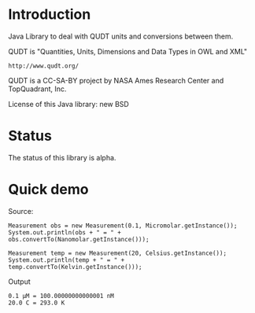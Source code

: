 Introduction
============

Java Library to deal with QUDT units and conversions between them.

QUDT is "Quantities, Units, Dimensions and Data Types in OWL and XML"

    http://www.qudt.org/

QUDT is a CC-SA-BY project by NASA Ames Research Center and TopQuadrant, Inc.

License of this Java library: new BSD

Status
======

The status of this library is alpha.

Quick demo
==========

Source:

    Measurement obs = new Measurement(0.1, Micromolar.getInstance());
    System.out.println(obs + " = " +  obs.convertTo(Nanomolar.getInstance()));
    
    Measurement temp = new Measurement(20, Celsius.getInstance());
    System.out.println(temp + " = " +  temp.convertTo(Kelvin.getInstance()));

Output

    0.1 μM = 100.00000000000001 nM
    20.0 C = 293.0 K

